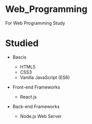 # Web_Programming
For Web Programming Study

# Studied
+ Bascis
    + HTML5
    + CSS3
    + Vanilla JavaScript (ES6)

+ Front-end Frameworks
    + React.js
    
+ Back-end Frameworks
    + Node.js Web Server
